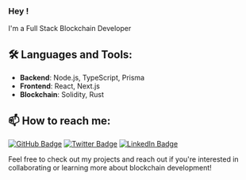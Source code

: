 ### Hey !

I'm a Full Stack Blockchain Developer


## 🛠️ Languages and Tools:

- **Backend**: Node.js, TypeScript, Prisma
- **Frontend**: React, Next.js
- **Blockchain**: Solidity, Rust

## 📫 How to reach me:

[![GitHub Badge](https://img.shields.io/badge/GitHub-iamnas-181717?style=for-the-badge&logo=github)](https://dub.sh/iamnas)
[![Twitter Badge](https://img.shields.io/badge/Twitter-@0xnas__eth-1DA1F2?style=for-the-badge&logo=twitter)](https://dub.sh/0xnas_eth)
[![LinkedIn Badge](https://img.shields.io/badge/LinkedIn-Anaresh%20Rao-0077B5?style=for-the-badge&logo=linkedin)](https://www.linkedin.com/in/anareshrao/)

Feel free to check out my projects and reach out if you're interested in collaborating or learning more about blockchain development!
